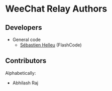 # WeeChat Relay Authors

## Developers

- General code
  - [Sébastien Helleu](https://github.com/flashcode) (FlashCode)

## Contributors

Alphabetically:

- Abhilash Raj
